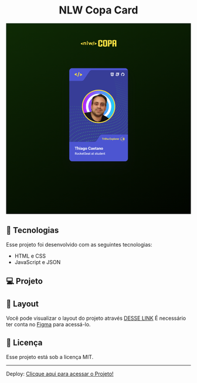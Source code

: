 <h1 align="center"> NLW Copa Card </h1>

<p align="center">
  <img alt="imagem" src=./assets/copa_card.png>
</p>

## 🚀 Tecnologias

Esse projeto foi desenvolvido com as seguintes tecnologias:

- HTML e CSS
- JavaScript e JSON

## 💻 Projeto

## 🔖 Layout

Você pode visualizar o layout do projeto através [DESSE LINK](<https://www.figma.com/file/3GbOtY7EGC2O12GD53RJg2/NLW-Copa-Card-(Copy)?node-id=4%3A11.>) É necessário ter conta no [Figma](https://figma.com) para acessá-lo.

## :memo: Licença

Esse projeto está sob a licença MIT.

---

Deploy:
[Clicque aqui para acessar o Projeto!]()

